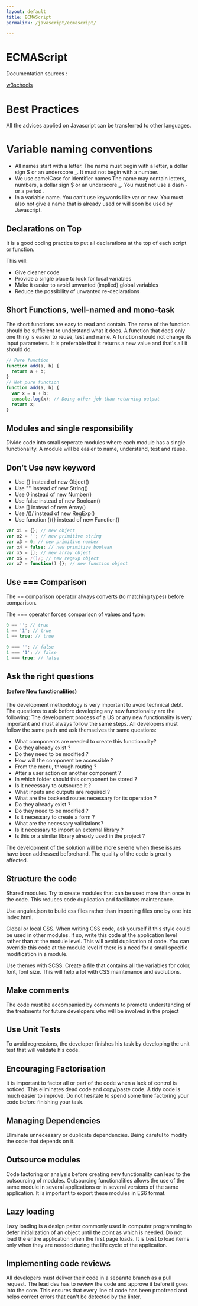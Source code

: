```yaml
---
layout: default
title: ECMAScript
permalink: /javascript/ecmascript/

---
```


# ECMAScript

Documentation sources :

[w3schools](https://www.w3schools.com/js/js_best_practices.asp)

# Best Practices

All the advices applied on Javascript can be transferred to other languages.

# Variable naming conventions

- All names start with a letter.
  The name must begin with a letter, a dollar sign \$ or an underscore \_. It must not begin with a number.
- We use camelCase for identifier names
  The name may contain letters, numbers, a dollar sign \$ or an underscore \_. You must not use a dash - or a period .
- In a variable name. You can't use keywords like var or new. You must also not give a name that is already used or will soon be used by Javascript.

## Declarations on Top

It is a good coding practice to put all declarations at the top of each script or function.

This will:

- Give cleaner code
- Provide a single place to look for local variables
- Make it easier to avoid unwanted (implied) global variables
- Reduce the possibility of unwanted re-declarations

## Short Functions, well-named and mono-task

The short functions are easy to read and contain. The name of the function should be sufficient to understand what it does. A function that does only one thing is easier to reuse, test and name. A function should not change its input parameters. It is preferable that it returns a new value and that's all it should do.

```javascript
// Pure function
function add(a, b) {
  return a + b;
}
// Not pure function
function add(a, b) {
  var x = a + b;
  console.log(x); // Doing other job than returning output
  return x;
}
```

## Modules and single responsibility

Divide code into small seperate modules where each module has a single functionality. A module will be easier to name, understand, test and reuse.

## Don't Use new keyword

- Use {} instead of new Object()
- Use "" instead of new String()
- Use 0 instead of new Number()
- Use false instead of new Boolean()
- Use [] instead of new Array()
- Use /()/ instead of new RegExp()
- Use function (){} instead of new Function()

```javascript
var x1 = {}; // new object
var x2 = ''; // new primitive string
var x3 = 0; // new primitive number
var x4 = false; // new primitive boolean
var x5 = []; // new array object
var x6 = /()/; // new regexp object
var x7 = function() {}; // new function object
```

## Use === Comparison

The == comparison operator always converts (to matching types) before comparison.

The === operator forces comparison of values and type:

```javascript
0 == ''; // true
1 == '1'; // true
1 == true; // true

0 === ''; // false
1 === '1'; // false
1 === true; // false
```

## Ask the right questions

#### (before New functionalities)

The development methodology is very important to avoid technical debt. The questions to ask before developing any new functionality are the following: The development process of a US or any new functionality is very important and must always follow the same steps.
All developers must follow the same path and ask themselves thr same questions:

- What components are needed to create this functionality?
- Do they already exist ?
- Do they need to be modified ?
- How will the component be accessible ?
- From the menu, through routing ?
- After a user action on another component ?
- In which folder should this component be stored ?
- Is it necessary to outsource it ?
- What inputs and outputs are required ?
- What are the backend routes necessary for its operation ?
- Do they already exist ?
- Do they need to be modified ?
- Is it necessary to create a form ?
- What are the necessary validations?
- Is it necessary to import an external library ?
- Is this or a similar library already used in the project ?

The development of the solution will be more serene when these issues have been addressed beforehand. The quality of the code is greatly affected.

## Structure the code

Shared modules. Try to create modules that can be used more than once in the code. This reduces code duplication and facilitates maintenance.

Use angular.json to build css files rather than importing files one by one into index.html.

Global or local CSS. When writing CSS code, ask yourself if this style could be used in other modules. If so, write this code at the application level rather than at the module level. This will avoid duplication of code. You can override this code at the module level if there is a need for a small specific modification in a module.

Use themes with SCSS. Create a file that contains all the variables for color, font, font size. This will help a lot with CSS maintenance and evolutions.

## Make comments

The code must be accompanied by comments to promote understanding of the treatments for future developers who will be involved in the project

## Use Unit Tests

To avoid regressions, the developer finishes his task by developing the unit test that will validate his code.

## Encouraging Factorisation

It is important to factor all or part of the code when a lack of control is noticed. This eliminates dead code and copy/paste code. A tidy code is much easier to improve. Do not hesitate to spend some time factoring your code before finishing your task.

## Managing Dependencies

Eliminate unnecessary or duplicate dependencies. Being careful to modify the code that depends on it.

## Outsource modules

Code factoring or analysis before creating new functionality can lead to the outsourcing of modules. Outsourcing functionalities allows the use of the same module in several applications or in several versions of the same application. It is important to export these modules in ES6 format.

## Lazy loading

Lazy loading is a design patter commonly used in computer programming to defer initialization of an object until the point as which is needed. Do not load the entire application when the first page loads. It is best to load items only when they are needed during the life cycle of the application.

## Implementing code reviews

All developers must deliver their code in a separate branch as a pull request. The lead dev has to review the code and approve it before it goes into the core. This ensures that every line of code has been proofread and helps correct errors that can't be detected by the linter.
